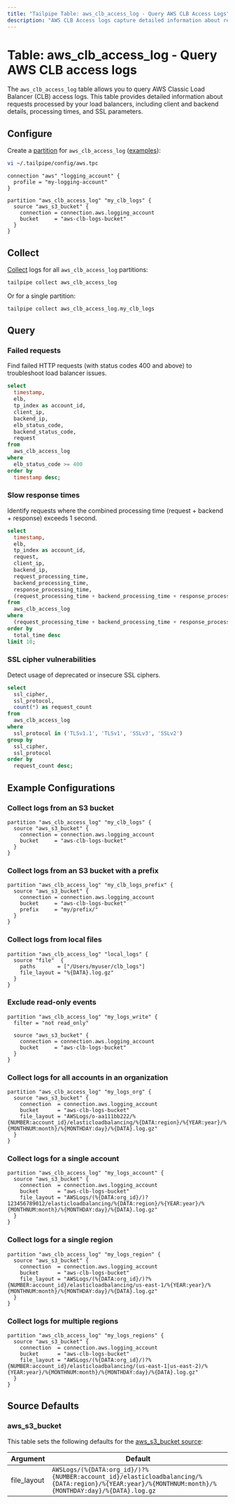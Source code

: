 ```yaml
---
title: "Tailpipe Table: aws_clb_access_log - Query AWS CLB Access Logs"
description: "AWS CLB Access logs capture detailed information about requests processed by a Classic Load Balancer, including client information, backend responses, and SSL details. This table provides a structured representation of the log data."
---
```


# Table: aws_clb_access_log - Query AWS CLB access logs

The `aws_clb_access_log` table allows you to query AWS Classic Load Balancer (CLB) access logs. This table provides detailed information about requests processed by your load balancers, including client and backend details, processing times, and SSL parameters.

## Configure

Create a [partition](https://tailpipe.io/docs/manage/partition) for `aws_clb_access_log` ([examples](https://hub.tailpipe.io/plugins/turbot/aws/tables/aws_clb_access_log#example-configurations)):

```sh
vi ~/.tailpipe/config/aws.tpc
```

```hcl
connection "aws" "logging_account" {
  profile = "my-logging-account"
}

partition "aws_clb_access_log" "my_clb_logs" {
  source "aws_s3_bucket" {
    connection = connection.aws.logging_account
    bucket     = "aws-clb-logs-bucket"
  }
}
```

## Collect

[Collect](https://tailpipe.io/docs/manage/collection) logs for all `aws_clb_access_log` partitions:

```sh
tailpipe collect aws_clb_access_log
```

Or for a single partition:

```sh
tailpipe collect aws_clb_access_log.my_clb_logs
```

## Query

### Failed requests

Find failed HTTP requests (with status codes 400 and above) to troubleshoot load balancer issues.

```sql
select
  timestamp,
  elb,
  tp_index as account_id,
  client_ip,
  backend_ip,
  elb_status_code,
  backend_status_code,
  request
from
  aws_clb_access_log
where
  elb_status_code >= 400
order by
  timestamp desc;
```

### Slow response times

Identify requests where the combined processing time (request + backend + response) exceeds 1 second.

```sql
select
  timestamp,
  elb,
  tp_index as account_id,
  request,
  client_ip,
  backend_ip,
  request_processing_time,
  backend_processing_time,
  response_processing_time,
  (request_processing_time + backend_processing_time + response_processing_time) as total_time
from
  aws_clb_access_log
where
  (request_processing_time + backend_processing_time + response_processing_time) > 1
order by
  total_time desc
limit 10;
```

### SSL cipher vulnerabilities

Detect usage of deprecated or insecure SSL ciphers.

```sql
select
  ssl_cipher,
  ssl_protocol,
  count(*) as request_count
from
  aws_clb_access_log
where
  ssl_protocol in ('TLSv1.1', 'TLSv1', 'SSLv3', 'SSLv2')
group by
  ssl_cipher,
  ssl_protocol
order by
  request_count desc;
```

## Example Configurations

### Collect logs from an S3 bucket

```hcl
partition "aws_clb_access_log" "my_clb_logs" {
  source "aws_s3_bucket" {
    connection = connection.aws.logging_account
    bucket     = "aws-clb-logs-bucket"
  }
}
```

### Collect logs from an S3 bucket with a prefix

```hcl
partition "aws_clb_access_log" "my_clb_logs_prefix" {
  source "aws_s3_bucket" {
    connection = connection.aws.logging_account
    bucket     = "aws-clb-logs-bucket"
    prefix     = "my/prefix/"
  }
}
```

### Collect logs from local files

```hcl
partition "aws_clb_access_log" "local_logs" {
  source "file"  {
    paths       = ["/Users/myuser/clb_logs"]
    file_layout = "%{DATA}.log.gz"
  }
}
```

### Exclude read-only events

```hcl
partition "aws_clb_access_log" "my_logs_write" {
  filter = "not read_only"

  source "aws_s3_bucket" {
    connection = connection.aws.logging_account
    bucket     = "aws-clb-logs-bucket"
  }
}
```

### Collect logs for all accounts in an organization

```hcl
partition "aws_clb_access_log" "my_logs_org" {
  source "aws_s3_bucket" {
    connection  = connection.aws.logging_account
    bucket      = "aws-clb-logs-bucket"
    file_layout = "AWSLogs/o-aa111bb222/%{NUMBER:account_id}/elasticloadbalancing/%{DATA:region}/%{YEAR:year}/%{MONTHNUM:month}/%{MONTHDAY:day}/%{DATA}.log.gz"
  }
}
```

### Collect logs for a single account

```hcl
partition "aws_clb_access_log" "my_logs_account" {
  source "aws_s3_bucket" {
    connection  = connection.aws.logging_account
    bucket      = "aws-clb-logs-bucket"
    file_layout = "AWSLogs/(%{DATA:org_id}/)?123456789012/elasticloadbalancing/%{DATA:region}/%{YEAR:year}/%{MONTHNUM:month}/%{MONTHDAY:day}/%{DATA}.log.gz"
  }
}
```

### Collect logs for a single region

```hcl
partition "aws_clb_access_log" "my_logs_region" {
  source "aws_s3_bucket" {
    connection  = connection.aws.logging_account
    bucket      = "aws-clb-logs-bucket"
    file_layout = "AWSLogs/(%{DATA:org_id}/)?%{NUMBER:account_id}/elasticloadbalancing/us-east-1/%{YEAR:year}/%{MONTHNUM:month}/%{MONTHDAY:day}/%{DATA}.log.gz"
  }
}
```

### Collect logs for multiple regions

```hcl
partition "aws_clb_access_log" "my_logs_regions" {
  source "aws_s3_bucket" {
    connection  = connection.aws.logging_account
    bucket      = "aws-clb-logs-bucket"
    file_layout = "AWSLogs/(%{DATA:org_id}/)?%{NUMBER:account_id}/elasticloadbalancing/(us-east-1|us-east-2)/%{YEAR:year}/%{MONTHNUM:month}/%{MONTHDAY:day}/%{DATA}.log.gz"
  }
}
```

## Source Defaults

### aws_s3_bucket

This table sets the following defaults for the [aws_s3_bucket source](https://hub.tailpipe.io/plugins/turbot/aws/sources/aws_s3_bucket#arguments):

| Argument      | Default |
|--------------|---------|
| file_layout  | `AWSLogs/(%{DATA:org_id}/)?%{NUMBER:account_id}/elasticloadbalancing/%{DATA:region}/%{YEAR:year}/%{MONTHNUM:month}/%{MONTHDAY:day}/%{DATA}.log.gz` |

